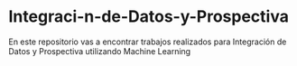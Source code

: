 # Integraci-n-de-Datos-y-Prospectiva
En este repositorio vas a encontrar trabajos realizados para Integración de Datos y Prospectiva utilizando Machine Learning

